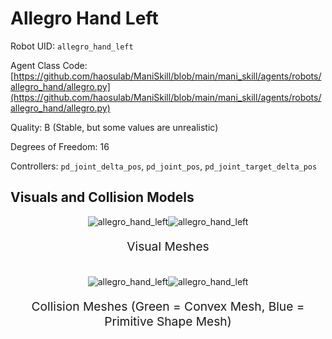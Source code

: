<!-- THIS IS ALL GENERATED DOCUMENTATION via generate_robot_docs.py. DO NOT MODIFY THIS FILE DIRECTLY. -->

# Allegro Hand Left

Robot UID: `allegro_hand_left`

Agent Class Code: [https://github.com/haosulab/ManiSkill/blob/main/mani_skill/agents/robots/allegro_hand/allegro.py](https://github.com/haosulab/ManiSkill/blob/main/mani_skill/agents/robots/allegro_hand/allegro.py)

Quality: B (Stable, but some values are unrealistic)

Degrees of Freedom: 16

Controllers: `pd_joint_delta_pos`, `pd_joint_pos`, `pd_joint_target_delta_pos`

## Visuals and Collision Models

<div>
    <div style="max-width: 100%; display: flex; justify-content: center;">
        <img src="../_static/robot_images/allegro_hand_left/front_visual.png" style='min-width:min(50%, 100px);max-width:50%;height:auto' alt="allegro_hand_left">
        <img src="../_static/robot_images/allegro_hand_left/side_visual.png" style='min-width:min(50%, 100px);max-width:50%;height:auto' alt="allegro_hand_left">
    </div>
    <p style="text-align: center; font-size: 1.2rem;">Visual Meshes</p>
    <br/>
    <div style="max-width: 100%; display: flex; justify-content: center;">
        <img src="../_static/robot_images/allegro_hand_left/front_collision.png" style='min-width:min(50%, 100px);max-width:50%;height:auto' alt="allegro_hand_left">
        <img src="../_static/robot_images/allegro_hand_left/side_collision.png" style='min-width:min(50%, 100px);max-width:50%;height:auto' alt="allegro_hand_left">
    </div>
    <p style="text-align: center; font-size: 1.2rem;">Collision Meshes (Green = Convex Mesh, Blue = Primitive Shape Mesh)</p>
</div>
